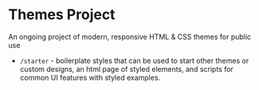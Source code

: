 # Themes Project

An ongoing project of modern, responsive HTML & CSS themes for public use

* `/starter` - boilerplate styles that can be used to start other themes or custom designs, an html page of styled elements, and scripts for common UI features with styled examples.